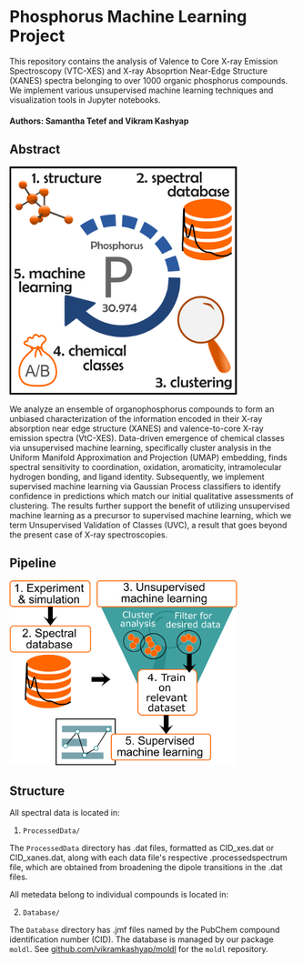 # Phosphorus Machine Learning Project

This repository contains the analysis of Valence to Core X-ray Emission Spectroscopy (VTC-XES) and X-ray Absoprtion Near-Edge Structure (XANES) spectra belonging to over 1000 organic phosphorus compounds. We implement various unsupervised machine learning techniques and visualization tools in Jupyter notebooks.

#### Authors: Samantha Tetef and Vikram Kashyap

## Abstract

<img src="Figures/TOC.png" alt="TOC" width="400"/>

We analyze an ensemble of organophosphorus compounds to form an unbiased characterization of the information encoded in their X-ray absorption near edge structure (XANES) and valence-to-core X-ray emission spectra (VtC-XES). Data-driven emergence of chemical classes via unsupervised machine learning, specifically cluster analysis in the Uniform Manifold Approximation and Projection (UMAP) embedding, finds spectral sensitivity to coordination, oxidation, aromaticity, intramolecular hydrogen bonding, and ligand identity. Subsequently, we implement supervised machine learning via Gaussian Process classifiers to identify confidence in predictions which match our initial qualitative assessments of clustering. The results further support the benefit of utilizing unsupervised machine learning as a precursor to supervised machine learning, which we term Unsupervised Validation of Classes (UVC), a result that goes beyond the present case of X-ray spectroscopies.

## Pipeline

<img src="Figures/flowchart.png" alt="Flowchart" width="400"/>

## Structure

All spectral data is located in:

1. `ProcessedData/`

The `ProcessedData` directory has .dat files, formatted as CID_xes.dat or CID_xanes.dat, along with each data file's respective .processedspectrum file, which are obtained from broadening the dipole transitions in the .dat files.


All metedata belong to individual compounds is located in:

2. `Database/`

The `Database` directory has .jmf files named by the PubChem compound identification number (CID). The database is managed by our package `moldl`. See [github.com/vikramkashyap/moldl](https://github.com/vikramkashyap/moldl) for the `moldl` repository.